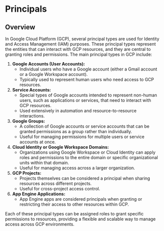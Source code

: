 # Principals

## Overview

In Google Cloud Platform (GCP), several principal types are used for Identity and Access Management (IAM) purposes. These principal types represent the entities that can interact with GCP resources, and they are central to granting roles and permissions. The main principal types in GCP include:

1. **Google Accounts (User Accounts):**
   * Individual users who have a Google account (either a Gmail account or a Google Workspace account).
   * Typically used to represent human users who need access to GCP resources.
2. **Service Accounts:**
   * Special types of Google accounts intended to represent non-human users, such as applications or services, that need to interact with GCP resources.
   * Used extensively in automation and resource-to-resource interactions.
3. **Google Groups:**
   * A collection of Google accounts or service accounts that can be granted permissions as a group rather than individually.
   * Useful for managing permissions for multiple users or service accounts at once.
4. **Cloud Identity or Google Workspace Domains:**
   * Organizations using Google Workspace or Cloud Identity can apply roles and permissions to the entire domain or specific organizational units within that domain.
   * Useful for managing access across a larger organization.
5. **GCP Projects:**
   * Projects themselves can be considered a principal when sharing resources across different projects.
   * Useful for cross-project access control.
6. **App Engine Applications:**
   * App Engine apps are considered principals when granting or restricting their access to other resources within GCP.

Each of these principal types can be assigned roles to grant specific permissions to resources, providing a flexible and scalable way to manage access across GCP environments.
